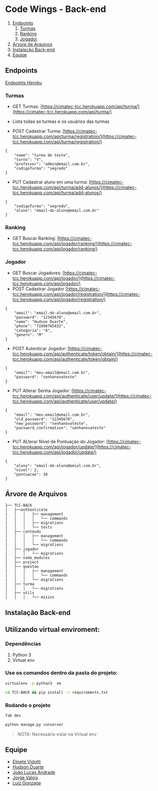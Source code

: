 # Code Wings - Back-end
1. [Endpoints](#endpoints)
    1. [Turmas](#turmas)
    2. [Ranking](#ranking)
    3. [Jogador](#jogador)
2. [Árvore de Arquivos](#árvore-de-arquivos)
3. [Instalação Back-end](#instalação-back-end)
4. [Equipe](#equipe)

## Endpoints

[Endpoints Heroku](https://cimatec-tcc.herokuapp.com/api/)

### Turmas

* GET Turmas: [https://cimatec-tcc.herokuapp.com/api/turma/](https://cimatec-tcc.herokuapp.com/api/turma/)
* Lista todas as turmas e os usuários das turmas

* POST Cadastrar Turma: [https://cimatec-tcc.herokuapp.com/api/turma/registration/](https://cimatec-tcc.herokuapp.com/api/turma/registration/)

```
{
	"nome": "turma de teste",
	"turno": "V",
	"professor": "admin@email.com.br",
	"codigoTurma": "segredo"
}
```

* PUT Cadastrar aluno em uma turma: [https://cimatec-tcc.herokuapp.com/api/turma/add-alunos/](https://cimatec-tcc.herokuapp.com/api/turma/add-alunos/)

```
{
	"codigoTurma": "segredo",
	"aluno": "email-do-aluno@email.com.br"
}
```

### Ranking

* GET Buscar Ranking: [https://cimatec-tcc.herokuapp.com/api/jogador/ranking/](https://cimatec-tcc.herokuapp.com/api/jogador/ranking/)

### Jogador

* GET Buscar Jogadores: [https://cimatec-tcc.herokuapp.com/api/jogador/](https://cimatec-tcc.herokuapp.com/api/jogador/)
* POST Cadastrar Jogador [https://cimatec-tcc.herokuapp.com/api/jogador/registration/](https://cimatec-tcc.herokuapp.com/api/jogador/registration/)

```
{
	"email": "email-do-aluno@email.com.br",
	"password": "12345678",
	"name": "Hudson Duarte",
	"phone": "71998765432",
	"categoria": "A",
	"genero": "M" 
}
```

* POST Autenticar Jogador: [https://cimatec-tcc.herokuapp.com/api/authenticate/token/obtain/](https://cimatec-tcc.herokuapp.com/api/authenticate/token/obtain/)

```
{
	"email": "meu-email@email.com.br",
	"password": "senhanovateste"
}
```

* PUT Alterar Senha Jogador: [https://cimatec-tcc.herokuapp.com/api/authenticate/user/update/](https://cimatec-tcc.herokuapp.com/api/authenticate/user/update/)

```
{
	"email": "meu-email@email.com.br",
	"old_password": "12345678",
	"new_password": "senhanovateste",
	"password_confirmation": "senhanovateste"
}
```

* PUT ALterar Nível de Pontuação do Jogador: [https://cimatec-tcc.herokuapp.com/api/jogador/update/](https://cimatec-tcc.herokuapp.com/api/jogador/update/)

```
{
	"aluno": "email-do-aluno@emial.com.br",
	"nivel": 2,
	"pontuacao": 10
}
```

## Árvore de Arquivos

```
├── TCC-BACK
│   ├──authenticate
|   │   │   ├── management
|   |   │   │   └── commands
|   │   │   ├── migrations
|   │   │   └── tests
│   ├── conteudo
|   │   │   ├── management
|   |   │   │   └── commands
|   │   │   └── migrations
│   ├── jogador
|   │   │   └── migrations
│   ├── node_modules
│   ├── project
│   ├── questao
|   │   │   ├── management
|   |   │   │   └── commands
|   │   │   └── migrations
│   ├── turma
|   │   │   └── migrations
│   ├── utils
|   │   │   └── mixins
```

## Instalação Back-end


## Utilizando virtual enviroment:

### Dependências
1) Python 3
2) Virtual env

### Use os comandos dentro da pasta do projeto:
```bash
virtualenv -p python3  vm
```

```bash
cd TCC-BACK && pip install -r requirements.txt
```

### Rodando o projeto
```bash
fab dev
```

```bash
python manage.py runserver
```

> NOTA: Necessário estar na Virtual env


## Equipe

* [Elisete Vidotti](https://github.com/lizvidotti91)
* [Hudson Duarte](https://github.com/huduarte)
* [João Lucas Andrade](https://github.com/Jlucas93)
* [Jorge Valois](https://github.com/JorgeValois)
* [Luiz Gonzaga](https://github.com/LuizGonzaga91)
